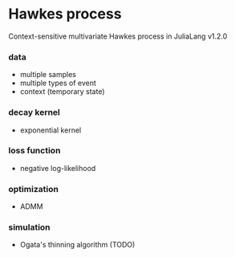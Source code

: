 # Hawkes process
Context-sensitive multivariate Hawkes process in JuliaLang v1.2.0

### data

- multiple samples
- multiple types of event
- context (temporary state)

### decay kernel

- exponential kernel

### loss function

- negative log-likelihood

### optimization

- ADMM

### simulation

- Ogata's thinning algorithm (TODO)
